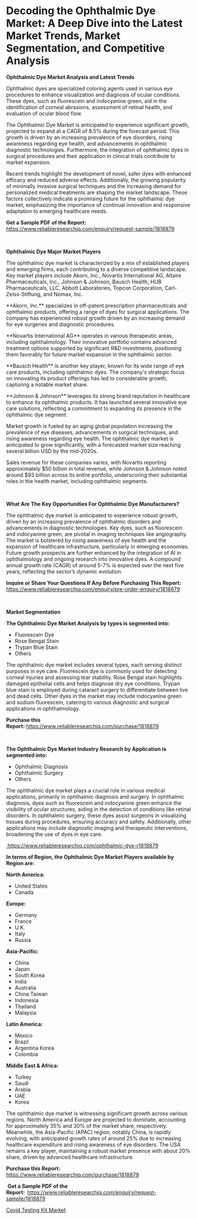 <p><h1>Decoding the Ophthalmic Dye Market: A Deep Dive into the Latest Market Trends, Market Segmentation, and Competitive Analysis</h1></p><p><strong>Ophthalmic Dye Market Analysis and Latest Trends</strong></p>
<p><p>Ophthalmic dyes are specialized coloring agents used in various eye procedures to enhance visualization and diagnosis of ocular conditions. These dyes, such as fluorescein and indocyanine green, aid in the identification of corneal abrasions, assessment of retinal health, and evaluation of ocular blood flow.</p><p>The Ophthalmic Dye Market is anticipated to experience significant growth, projected to expand at a CAGR of 8.5% during the forecast period. This growth is driven by an increasing prevalence of eye disorders, rising awareness regarding eye health, and advancements in ophthalmic diagnostic technologies. Furthermore, the integration of ophthalmic dyes in surgical procedures and their application in clinical trials contribute to market expansion.</p><p>Recent trends highlight the development of novel, safer dyes with enhanced efficacy and reduced adverse effects. Additionally, the growing popularity of minimally invasive surgical techniques and the increasing demand for personalized medical treatments are shaping the market landscape. These factors collectively indicate a promising future for the ophthalmic dye market, emphasizing the importance of continual innovation and responsive adaptation to emerging healthcare needs.</p></p>
<p><strong>Get a Sample PDF of the Report:&nbsp;</strong> <a href="https://www.reliableresearchiq.com/enquiry/request-sample/1818879?utm_campaign=2208&utm_medium=2&utm_source=Github&utm_content=ia&utm_term=05032025&utm_id=ophthalmic-dye">https://www.reliableresearchiq.com/enquiry/request-sample/1818879</a></p>
<p>&nbsp;</p>
<p><strong>Ophthalmic Dye Major Market Players</strong></p>
<p><p>The ophthalmic dye market is characterized by a mix of established players and emerging firms, each contributing to a diverse competitive landscape. Key market players include Akorn, Inc., Novartis International AG, Altaire Pharmaceuticals, Inc., Johnson & Johnson, Bausch Health, HUB Pharmaceuticals, LLC, Abbott Laboratories, Topcon Corporation, Carl-Zeiss-Stiftung, and Nomax, Inc.</p><p>**Akorn, Inc.** specializes in off-patent prescription pharmaceuticals and ophthalmic products, offering a range of dyes for surgical applications. The company has experienced robust growth driven by an increasing demand for eye surgeries and diagnostic procedures.</p><p>**Novartis International AG** operates in various therapeutic areas, including ophthalmology. Their innovative portfolio contains advanced treatment options supported by significant R&D investments, positioning them favorably for future market expansion in the ophthalmic sector.</p><p>**Bausch Health** is another key player, known for its wide range of eye care products, including ophthalmic dyes. The company's strategic focus on innovating its product offerings has led to considerable growth, capturing a notable market share.</p><p>**Johnson & Johnson** leverages its strong brand reputation in healthcare to enhance its ophthalmic products. It has launched several innovative eye care solutions, reflecting a commitment to expanding its presence in the ophthalmic dye segment.</p><p>Market growth is fueled by an aging global population increasing the prevalence of eye diseases, advancements in surgical techniques, and rising awareness regarding eye health. The ophthalmic dye market is anticipated to grow significantly, with a forecasted market size reaching several billion USD by the mid-2020s.</p><p>Sales revenue for these companies varies, with Novartis reporting approximately $50 billion in total revenue, while Johnson & Johnson noted around $93 billion across its entire portfolio, underscoring their substantial roles in the health market, including ophthalmic segments.</p></p>
<p>&nbsp;</p>
<p><strong>What Are The Key Opportunities For Ophthalmic Dye Manufacturers?</strong></p>
<p><p>The ophthalmic dye market is anticipated to experience robust growth, driven by an increasing prevalence of ophthalmic disorders and advancements in diagnostic technologies. Key dyes, such as fluorescein and indocyanine green, are pivotal in imaging techniques like angiography. The market is bolstered by rising awareness of eye health and the expansion of healthcare infrastructure, particularly in emerging economies. Future growth prospects are further enhanced by the integration of AI in ophthalmology and ongoing research into innovative dyes. A compound annual growth rate (CAGR) of around 5-7% is expected over the next five years, reflecting the sector’s dynamic evolution.</p></p>
<p><strong>Inquire or Share Your Questions If Any Before Purchasing This Report:</strong> <a href="https://www.reliableresearchiq.com/enquiry/pre-order-enquiry/1818879?utm_campaign=2208&utm_medium=2&utm_source=Github&utm_content=ia&utm_term=05032025&utm_id=ophthalmic-dye">https://www.reliableresearchiq.com/enquiry/pre-order-enquiry/1818879</a></p>
<p>&nbsp;</p>
<p><strong>Market Segmentation</strong></p>
<p><strong>The Ophthalmic Dye Market Analysis by types is segmented into:</strong></p>
<p><ul><li>Fluorescein Dye</li><li>Rose Bengal Stain</li><li>Trypan Blue Stain</li><li>Others</li></ul></p>
<p><p>The ophthalmic dye market includes several types, each serving distinct purposes in eye care. Fluorescein dye is commonly used for detecting corneal injuries and assessing tear stability. Rose Bengal stain highlights damaged epithelial cells and helps diagnose dry eye conditions. Trypan blue stain is employed during cataract surgery to differentiate between live and dead cells. Other dyes in the market may include indocyanine green and sodium fluorescein, catering to various diagnostic and surgical applications in ophthalmology.</p></p>
<p><strong>Purchase this Report:&nbsp;</strong><a href="https://www.reliableresearchiq.com/purchase/1818879?utm_campaign=2208&utm_medium=2&utm_source=Github&utm_content=ia&utm_term=05032025&utm_id=ophthalmic-dye">https://www.reliableresearchiq.com/purchase/1818879</a></p>
<p>&nbsp;</p>
<p><strong>The Ophthalmic Dye Market Industry Research by Application is segmented into:</strong></p>
<p><ul><li>Ophthalmic Diagnosis</li><li>Ophthalmic Surgery</li><li>Others</li></ul></p>
<p><p>The ophthalmic dye market plays a crucial role in various medical applications, primarily in ophthalmic diagnosis and surgery. In ophthalmic diagnosis, dyes such as fluorescein and indocyanine green enhance the visibility of ocular structures, aiding in the detection of conditions like retinal disorders. In ophthalmic surgery, these dyes assist surgeons in visualizing tissues during procedures, ensuring accuracy and safety. Additionally, other applications may include diagnostic imaging and therapeutic interventions, broadening the use of dyes in eye care.</p></p>
<p><a href="https://www.reliableresearchiq.com/ophthalmic-dye-r1818879?utm_campaign=2208&utm_medium=2&utm_source=Github&utm_content=ia&utm_term=05032025&utm_id=ophthalmic-dye">&nbsp;https://www.reliableresearchiq.com/ophthalmic-dye-r1818879</a></p>
<p><strong>In terms of Region, the Ophthalmic Dye Market Players available by Region are:</strong></p>
<p>
    <p> <strong> North America: </strong>
        <ul>
            <li>United States</li>
            <li>Canada</li>
        </ul>
        </p> 
    <p> <strong> Europe: </strong>
        <ul>
            <li>Germany</li>
            <li>France</li>
            <li>U.K.</li>
            <li>Italy</li>
            <li>Russia</li>
        </ul>
        </p> 
    <p> <strong> Asia-Pacific: </strong>
        <ul>
            <li>China</li>
            <li>Japan</li>
            <li>South Korea</li>
            <li>India</li>
            <li>Australia</li>
            <li>China Taiwan</li>
            <li>Indonesia</li>
            <li>Thailand</li>
            <li>Malaysia</li>
        </ul>
        </p> 
    <p> <strong> Latin America: </strong>
        <ul>
            <li>Mexico</li>
            <li>Brazil</li>
            <li>Argentina Korea</li>
            <li>Colombia</li>
        </ul>
        </p> 
    <p> <strong> Middle East & Africa: </strong>
        <ul>
            <li>Turkey</li>
            <li>Saudi</li>
            <li>Arabia</li>
            <li>UAE</li>
            <li>Korea</li>
        </ul>
    </p>
    </p>
<p><p>The ophthalmic dye market is witnessing significant growth across various regions. North America and Europe are projected to dominate, accounting for approximately 35% and 30% of the market share, respectively. Meanwhile, the Asia-Pacific (APAC) region, notably China, is rapidly evolving, with anticipated growth rates of around 25% due to increasing healthcare expenditure and rising awareness of eye disorders. The USA remains a key player, maintaining a robust market presence with about 20% share, driven by advanced healthcare infrastructure.</p></p>
<p><strong>Purchase this Report: </strong><a href="https://www.reliableresearchiq.com/purchase/1818879?utm_campaign=2208&utm_medium=2&utm_source=Github&utm_content=ia&utm_term=05032025&utm_id=ophthalmic-dye">https://www.reliableresearchiq.com/purchase/1818879</a></p>
<p>&nbsp;<strong>Get a Sample PDF of the Report:&nbsp;&nbsp;</strong><a href="https://www.reliableresearchiq.com/enquiry/request-sample/1818879?utm_campaign=2208&utm_medium=2&utm_source=Github&utm_content=ia&utm_term=05032025&utm_id=ophthalmic-dye">https://www.reliableresearchiq.com/enquiry/request-sample/1818879</a></p>
<p><strong></strong></p>
<p><p><a href="https://github.com/nathandecarvalho/Market-Research-Report-List-6/blob/main/covid-testing-kit-market.md?utm_campaign=2208&utm_medium=2&utm_source=Github&utm_content=ia&utm_term=05032025&utm_id=ophthalmic-dye">Covid Testing Kit Market</a></p></p>
